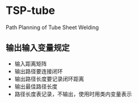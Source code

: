 # TSP-tube
Path Planning of Tube Sheet Welding
## 输出输入变量规定
- 输入距离矩阵
- 输出路径要连接闭环
- 输出路径长度要记录闭环距离
- 输出最佳路径长度
- 路径长度表记录，不输出，使用时用类内变量表示